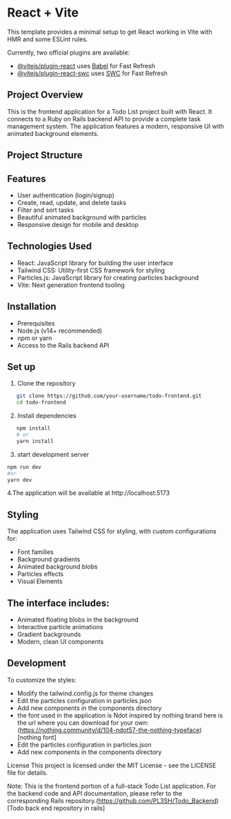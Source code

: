 # React + Vite

This template provides a minimal setup to get React working in Vite with HMR and some ESLint rules.

Currently, two official plugins are available:

- [@vitejs/plugin-react](https://github.com/vitejs/vite-plugin-react/blob/main/packages/plugin-react/README.md) uses [Babel](https://babeljs.io/) for Fast Refresh
- [@vitejs/plugin-react-swc](https://github.com/vitejs/vite-plugin-react-swc) uses [SWC](https://swc.rs/) for Fast Refresh

## Project Overview
This is the frontend application for a Todo List project built with React. It connects to a Ruby on Rails backend API to provide a complete task management system. The application features a modern, responsive UI with animated background elements.

## Project Structure

## Features
- User authentication (login/signup)
- Create, read, update, and delete tasks
- Filter and sort tasks
- Beautiful animated background with particles
- Responsive design for mobile and desktop
## Technologies Used
- React: JavaScript library for building the user interface
- Tailwind CSS: Utility-first CSS framework for styling
- Particles.js: JavaScript library for creating particles background
- Vite: Next generation frontend tooling
## Installation
- Prerequisites
- Node.js (v14+ recommended)
- npm or yarn
- Access to the Rails backend API

## Set up
1. Clone the repository
```bash
   git clone https://github.com/your-username/todo-frontend.git
   cd todo-frontend
```
2. Install dependencies
```bash
   npm install
   # or
   yarn install
```
3. start development server 

```bash
npm run dev
#or 
yarn dev
```

4.The application will be available at http://localhost:5173


## Styling
The application uses Tailwind CSS for styling, with custom configurations for:
- Font families
- Background gradients
- Animated background blobs
- Particles effects
- Visual Elements
## The interface includes:
- Animated floating blobs in the background
- Interactive particle animations
- Gradient backgrounds
- Modern, clean UI components

## Development
To customize the styles:
- Modify the tailwind.config.js for theme changes
- Edit the particles configuration in particles.json
- Add new components in the components directory
- the font used in the application is Ndot inspired by nothing brand here is the url where you can download for your own: (https://nothing.community/d/104-ndot57-the-nothing-typeface)[nothing font]
- Edit the particles configuration in particles.json
- Add new components in the components directory

License
This project is licensed under the MIT License - see the LICENSE file for details.

Note: This is the frontend portion of a full-stack Todo List application. For the backend code and API documentation, please refer to the corresponding Rails repository.(https://github.com/PL3SH/Todo_Backend)[Todo back end repository in rails]


